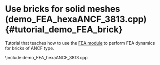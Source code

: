 Use bricks for solid meshes (demo_FEA_hexaANCF_3813.cpp)     {#tutorial_demo_FEA_brick}
================================================


Tutorial that teaches how to use the 
[FEA module](group__chrono__fea.html)
to perform FEA dynamics for bricks of ANCF type.

\include demo_FEA_hexaANCF_3813.cpp